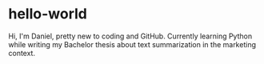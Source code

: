 # hello-world
Hi, I'm Daniel, pretty new to coding and GitHub.
Currently learning Python while writing my Bachelor thesis about text summarization in the marketing context.
